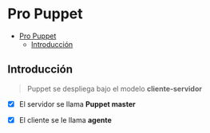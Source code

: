 # Pro Puppet

- [Pro Puppet](#pro-puppet)
  - [Introducción](#introducción)

## Introducción

> Puppet se despliega bajo el modelo **cliente-servidor** <br/>

- [x] El servidor se llama **Puppet master**
- [x] El cliente se le llama **agente** 




